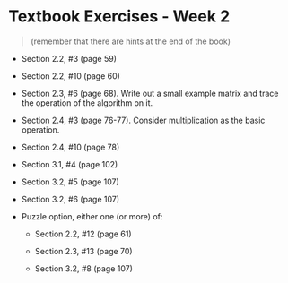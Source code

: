 # Textbook Exercises - Week 2

> (remember that there are hints at the end of the book)


- Section 2.2, #3 (page 59)


- Section 2.2, #10 (page 60)


- Section 2.3, #6 (page 68). Write out a small example matrix and trace the operation of the algorithm on it.


- Section 2.4, #3 (page 76-77). Consider multiplication as the basic operation.


- Section 2.4, #10 (page 78)


- Section 3.1, #4 (page 102)


- Section 3.2, #5 (page 107)


- Section 3.2, #6 (page 107)


- Puzzle option, either one (or more) of:

  - Section 2.2, #12 (page 61)

  - Section 2.3, #13 (page 70)

  - Section 3.2, #8 (page 107)



